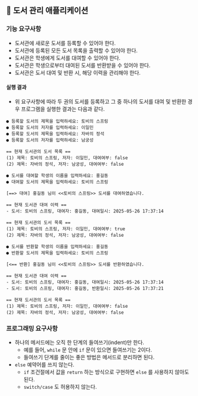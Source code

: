 
## 🚀 도서 관리 애플리케이션

### 기능 요구사항

- 도서관에 새로운 도서를 등록할 수 있어야 한다.
- 도서관에 등록된 모든 도서 목록을 출력할 수 있어야 한다.
- 도서관은 학생에게 도서를 대여할 수 있어야 한다.
- 도서관은 학생으로부터 대여된 도서를 반환받을 수 있어야 한다.
- 도서관은 도서 대여 및 반환 시, 해당 이력을 관리해야 한다.

#### 실행 결과

- 위 요구사항에 따라 두 권의 도서를 등록하고 그 중 하나의 도서를 대여 및 반환한 경우 프로그램을 실행한 결과는 다음과 같다.

```
● 등록할 도서의 제목을 입력하세요: 토비의 스프링
● 등록할 도서의 저자를 입력하세요: 이일민
● 등록할 도서의 제목을 입력하세요: 자바의 정석
● 등록할 도서의 저자를 입력하세요: 남궁성

== 현재 도서관의 도서 목록 ==
(1) 제목: 토비의 스프링, 저자: 이일민, 대여여부: false
(2) 제목: 자바의 정석, 저자: 남궁성, 대여여부: false

● 도서를 대여할 학생의 이름을 입력하세요: 홍길동
● 대여할 도서의 제목을 입력하세요: 토비의 스프링

[==> 대여] 홍길동 님이 <<토비의 스프링>> 도서를 대여하였습니다.

== 현재 도서관 대여 이력 ==
- 도서: 토비의 스프링, 대여자: 홍길동, 대여일시: 2025-05-26 17:37:14

== 현재 도서관의 도서 목록 ==
(1) 제목: 토비의 스프링, 저자: 이일민, 대여여부: true
(2) 제목: 자바의 정석, 저자: 남궁성, 대여여부: false

● 도서를 반환할 학생의 이름을 입력하세요: 홍길동
● 반환할 도서의 제목을 입력하세요: 토비의 스프링

[<== 반환] 홍길동 님이 <<토비의 스프링>> 도서를 반환하였습니다.

== 현재 도서관 대여 이력 ==
- 도서: 토비의 스프링, 대여자: 홍길동, 대여일시: 2025-05-26 17:37:14
- 도서: 토비의 스프링, 대여자: 홍길동, 반환일시: 2025-05-26 17:37:21

== 현재 도서관의 도서 목록 ==
(1) 제목: 토비의 스프링, 저자: 이일민, 대여여부: false
(2) 제목: 자바의 정석, 저자: 남궁성, 대여여부: false
```

### 프로그래밍 요구사항

- 하나의 메서드에는 오직 한 단계의 들여쓰기(indent)만 한다.
  - 예를 들어, `while` 문 안에 `if` 문이 있으면 들여쓰기는 2이다.
  - 들여쓰기 단계를 줄이는 좋은 방법은 메서드로 분리하면 된다.
- `else` 예약어를 쓰지 않는다. 
  - `if` 조건절에서 값을 `return` 하는 방식으로 구현하면 `else` 를 사용하지 않아도 된다.
  - `switch/case` 도 허용하지 않는다.

